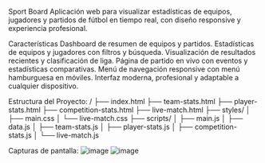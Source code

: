 Sport Board
Aplicación web para visualizar estadísticas de equipos, jugadores y partidos de fútbol en tiempo real, con diseño responsive y experiencia profesional.

Características
Dashboard de resumen de equipos y partidos.
Estadísticas de equipos y jugadores con filtros y búsqueda.
Visualización de resultados recientes y clasificación de liga.
Página de partido en vivo con eventos y estadísticas comparativas.
Menú de navegación responsive con menú hamburguesa en móviles.
Interfaz moderna, profesional y adaptable a cualquier dispositivo.

Estructura del Proyecto:
/
├── index.html
├── team-stats.html
├── player-stats.html
├── competition-stats.html
├── live-match.html
├── styles/
│   ├── main.css
│   └── live-match.css
├── scripts/
│   ├── main.js
│   ├── data.js
│   ├── team-stats.js
│   ├── player-stats.js
│   ├── competition-stats.js
│   └── live-match.js

Capturas de pantalla:
![image](https://github.com/user-attachments/assets/25dbb243-b7e2-4ac8-927e-35e2303b922b)
![image](https://github.com/user-attachments/assets/7795a12f-be91-4332-9f3f-84410bded173)
